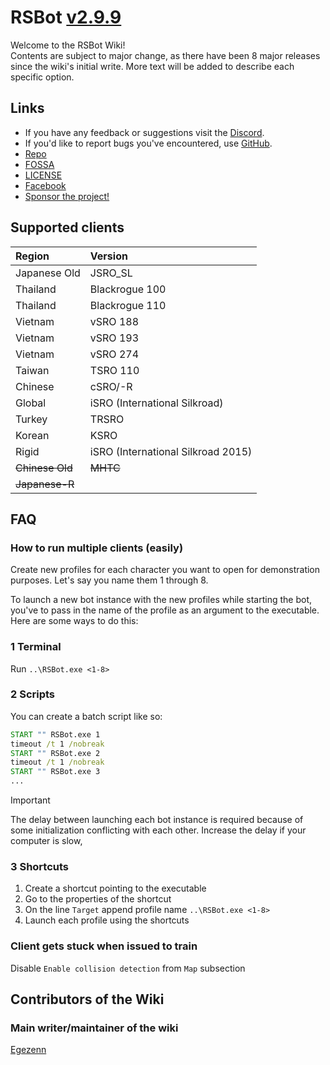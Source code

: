 # RSBot [v2.9.9](https://github.com/SDClowen/RSBot/releases/latest)

Welcome to the RSBot Wiki!  
Contents are subject to major change, as there have been 8 major releases since the wiki's initial write. More text will be added to describe each specific option.

## Links

- If you have any feedback or suggestions visit the [Discord](https://discord.gg/MuY5ejEU3r).
- If you'd like to report bugs you've encountered, use [GitHub](https://github.com/SDClowen/RSBot/issues).
- [Repo](https://github.com/SDClowen/RSBot)
- [FOSSA](https://app.fossa.com/projects/git%2Bgithub.com%2FSDClowen%2FRSBot?ref=badge_shield)
- [LICENSE](https://github.com/SDClowen/RSBot/blob/master/LICENSE)
- [Facebook](https://www.facebook.com/rsbotofficial)
- [Sponsor the project!](https://www.buymeacoffee.com/sdclowen)

## Supported clients

| Region          | Version                            |
|:----------------|:-----------------------------------|
| Japanese Old    | JSRO_SL                            |
| Thailand        | Blackrogue 100                     |
| Thailand        | Blackrogue 110                     |
| Vietnam         | vSRO 188                           |
| Vietnam         | vSRO 193                           |
| Vietnam         | vSRO 274                           |
| Taiwan          | TSRO 110                           |
| Chinese         | cSRO/-R                            |
| Global          | iSRO (International Silkroad)      |
| Turkey          | TRSRO                              |
| Korean          | KSRO                               |
| Rigid           | iSRO (International Silkroad 2015) |
| ~~Chinese Old~~ | ~~MHTC~~                           |
| ~~Japanese-R~~  |                                    |

## FAQ

### How to run multiple clients (easily)

Create new profiles for each character you want to open for demonstration purposes.
Let's say you name them 1 through 8.

To launch a new bot instance with the new profiles while starting the bot, you've to pass in the name of the profile as an argument to the executable.
Here are some ways to do this:

### 1 Terminal

Run
`..\RSBot.exe <1-8>`

### 2 Scripts

You can create a batch script like so:

```bat
START "" RSBot.exe 1
timeout /t 1 /nobreak
START "" RSBot.exe 2
timeout /t 1 /nobreak
START "" RSBot.exe 3
...
```

> [!IMPORTANT]
> The delay between launching each bot instance is required because of some initialization conflicting with each other.
> Increase the delay if your computer is slow,

### 3 Shortcuts

1. Create a shortcut pointing to the executable
2. Go to the properties of the shortcut
3. On the line `Target` append profile name `..\RSBot.exe <1-8>`
4. Launch each profile using the shortcuts

### Client gets stuck when issued to train

Disable `Enable collision detection` from `Map` subsection

## Contributors of the Wiki

### Main writer/maintainer of the wiki

[Egezenn](https://github.com/Egezenn)
